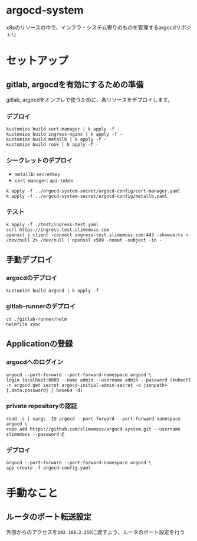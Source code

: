 # argocd-system
x8sのリソースの中で、インフラ・システム寄りのものを管理するargocdリポジトリ

# セットアップ
## gitlab, argocdを有効にするための準備
gitlab, argocdをオンプレで使うために、各リソースをデプロイします。

### デプロイ
```
kustomize build cert-manager | k apply -f -
kustomize build ingress-nginx | k apply -f -
kustomize build metallb | k apply -f -
kustomize build rook | k apply -f -
```

### シークレットのデプロイ

* `metallb`: `secretkey`
* `cert-manager`: `api-token`

```
k apply -f ../argocd-system-secret/argocd-config/cert-manager.yaml
k apply -f ../argocd-system-secret/argocd-config/metallb.yaml
```

### テスト
```
k apply -f ./test/ingress-test.yaml
curl https://ingress-test.slimemoss.com
openssl s_client -connect ingress-test.slimemoss.com:443 -showcerts < /dev/null 2> /dev/null | openssl x509 -noout -subject -in -
```

## 手動デプロイ
### argocdのデプロイ
```
kustomize build argocd | k apply -f -
```

### gitlab-runnerのデプロイ
```
cd ./gitlab-runner/helm
helmfile sync
```

## Applicationの登録
### argocdへのログイン
```
argocd --port-forward --port-forward-namespace argocd \
login localhost:8080 --name admin --username admin --password (kubectl -n argocd get secret argocd-initial-admin-secret -o jsonpath={.data.password} | base64 -d)
```

### private repositoryの認証
```
read -s | xargs -I@ argocd --port-forward --port-forward-namespace argocd \
repo add https://github.com/slimemoss/argocd-system.git --username slimemoss --password @
```

### デプロイ
```
argocd --port-forward --port-forward-namespace argocd \
app create -f argocd-config.yaml
```

# 手動なこと
## ルータのポート転送設定
外部からのアクセスを`192.168.2.250`に渡すよう、ルータのポート設定を行う
